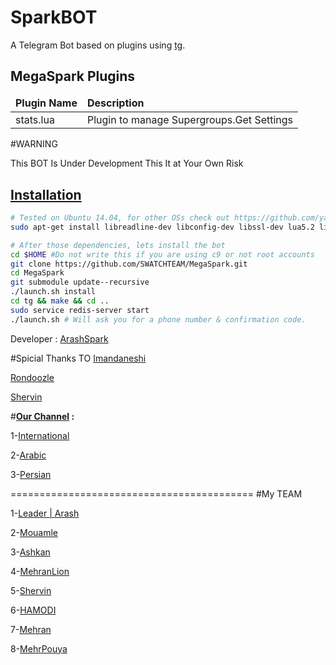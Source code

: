 SparkBOT
============

A Telegram Bot based on plugins using [tg](https://github.com/vysheng/tg).

MegaSpark Plugins
------------
<table>
    <thead>
        <tr>
            <td><strong>Plugin Name</strong></td>
            <td><strong>Description</strong></td>
        </tr>
    </thead>
    <tbody>
        <tr>
            <td>stats.lua</td>
            <td>Plugin to manage Supergroups.Get Settings</td>
        </tr>
        <tr>
         </tbody>
</table>

#WARNING 

This BOT Is Under Development
This It at Your Own Risk


[Installation](https://github.com/yagop/telegram-bot/wiki/Installation)
------------

```bash
# Tested on Ubuntu 14.04, for other OSs check out https://github.com/yagop/telegram-bot/wiki/Installation
sudo apt-get install libreadline-dev libconfig-dev libssl-dev lua5.2 liblua5.2-dev libevent-dev make unzip git redis-server g++ libjansson-dev libpython-dev expat libexpat1-dev
```


```bash
# After those dependencies, lets install the bot
cd $HOME #Do not write this if you are using c9 or not root accounts
git clone https://github.com/SWATCHTEAM/MegaSpark.git
cd MegaSpark
git submodule update--recursive
./launch.sh install
cd tg && make && cd ..
sudo service redis-server start
./launch.sh # Will ask you for a phone number & confirmation code.
```
Developer : [ArashSpark](http://telegram.me/ArashSpark)


#Spicial Thanks TO
[Imandaneshi](http://telegram.me/imandaneshi)

[Rondoozle](Http://telegram.me/Rondoozle)

[Shervin](http://telegram.me/EnderWItch)

#**[Our Channel](http://telegram.me/SWATCHTEAM) :**

1-[International](http://telegram.me/SWATCHTEAM)

2-[Arabic](telegram.me/SWATCHAr)

3-[Persian](http://telegram.me/SWATCH)

==========================================
#My TEAM

1-[Leader | Arash](HTTP://telegram.me/ArashSpark)

2-[Mouamle](http://telegram.me/Mouamle)

3-[Ashkan](http://telegram.me/DigitalBoys)

4-[MehranLion](http://telegram.me/Mehran_hpr)

5-[Shervin](http://telegram.me/EnderWitch)

6-[HAMODI](http://telegram.me/ii00ii)

7-[Mehran](http://telegram.me/Joker_admin1)

8-[MehrPouya](http://telegram.me/MehrPouyaGamer_is_dead)

